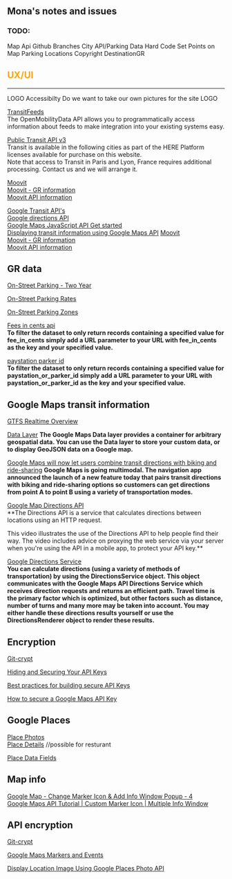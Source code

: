 ## Mona's notes and issues

### TODO:
Map Api
Github Branches 
City API/Parking Data
Hard Code Set Points on Map
Parking Locations
Copyright DestinationGR 

## <font color=#FFA500>UX/UI</font>
_________________________________________

LOGO
Accessibilty
Do we want to take our own pictures for the site
LOGO

[TransitFeeds](https://transitfeeds.com/p/the-rapid/380)    
The OpenMobilityData API allows you to programmatically access information about feeds to make integration into your existing systems easy.

[Public Transit API v3](https://developer.here.com/documentation/transit/dev_guide/topics/coverage-information.html)    
Transit is available in the following cities as part of the HERE Platform licenses available for purchase on this website.  
Note that access to Transit in Paris and Lyon, France requires additional processing. Contact us and we will arrange it.

[Moovit](https://moovitapp.com/index/en/public_transit-line-100-Grand_Rapids_MI-2420-850089-382380-0)    
[Moovit - GR information ](https://moovitapp.com/index/en/public_transit-Grand_Rapids_MI-2420)    
[Moovit API information](https://company.moovit.com/developers/?_ga=2.39785056.2132150788.1583518806-668057172.1583518806)     

[Google Transit API's](https://developers.google.com/transit)    
[Google directions API](https://developers.google.com/maps/documentation/directions/start)  
[Google Maps JavaScript API Get started](https://developers.google.com/maps/documentation/javascript/tutorial)  
[Displaying transit information using Google Maps API](https://medium.com/@dhavatar/displaying-transit-information-using-google-maps-api-29a18cb0ac24)
[Moovit](https://moovitapp.com/index/en/public_transit-line-100-Grand_Rapids_MI-2420-850089-382380-0)  
[Moovit - GR information ](https://moovitapp.com/index/en/public_transit-Grand_Rapids_MI-2420)  
[Moovit API information](https://company.moovit.com/developers/?_ga=2.39785056.2132150788.1583518806-668057172.1583518806)   


## GR data

[On-Street Parking - Two Year](https://data.grandrapidsmi.gov/resource/pitz-92py.json)  

[On-Street Parking Rates](https://data.grandrapidsmi.gov/resource/sndu-g7h2.json)   

[On-Street Parking Zones](https://data.grandrapidsmi.gov/resource/s2v3-jher.json)   

[Fees in cents api](https://data.grandrapidsmi.gov/resource/pitz-92py.json?fee_in_cents=0)  
**To filter the dataset to only return records containing a specified value for fee_in_cents simply add a URL  parameter to your URL with fee_in_cents as the key and your specified value.**   

[paystation parker id](https://data.grandrapidsmi.gov/resource/pitz-92py.json?paystation_or_parker_id=226355654  )   
**To filter the dataset to only return records containing a specified value for paystation_or_parker_id simply  add a URL parameter to your URL with paystation_or_parker_id as the key and your specified value.**  


## Google Maps transit information 

[GTFS Realtime Overview](https://developers.google.com/transit/gtfs-realtime)  

[Data Layer](https://developers.google.com/maps/documentation/javascript/datalayer) 
**The Google Maps Data layer provides a container for arbitrary geospatial data. You can use the Data layer to store your custom data, or to display GeoJSON data on a Google map.** 

[Google Maps will now let users combine transit directions with biking and ride-sharing](https://www.theverge.com/2019/8/27/20835131/google-maps-combine-transit-biking-ride-sharing)
**Google Maps is going multimodal. The navigation app announced the launch of a new feature today that pairs transit directions with biking and ride-sharing options so customers can get directions from point A to point B using a variety of transportation modes.**  

[Google Map  Directions API](https://developers.google.com/maps/documentation/directions/intro)  
**The Directions API is a service that calculates directions between locations using an HTTP request.

This video illustrates the use of the Directions API to help people find their way. The video includes advice on proxying the web service via your server when you're using the API in a mobile app, to protect your API key.**  

[Google Directions Service](https://developers.google.com/maps/documentation/javascript/directions)  
**You can calculate directions (using a variety of methods of transportation) by using the DirectionsService object. This object communicates with the Google Maps API Directions Service which receives direction requests and returns an efficient path. Travel time is the primary factor which is optimized, but other factors such as distance, number of turns and many more may be taken into account. You may either handle these directions results yourself or use the DirectionsRenderer object to render these results.**


## Encryption

[Git-crypt](https://buddy.works/guides/git-crypt?utm_source=newsletter&utm_medium=email&utm_campaign=ns_1120&utm_content=button)

[Hiding and Securing Your API Keys](https://nordicapis.com/hiding-and-securing-your-api-keys/)  

[Best practices for building secure API Keys](https://www.freecodecamp.org/news/best-practices-for-building-api-keys-97c26eabfea9/)  

[How to secure a Google Maps API Key](https://yoast.com/help/remove-google-maps-api-restrictions/)  
## Google Places 

[Place Photos](https://developers.google.com/places/web-service/photos)  
[Place Details](https://developers.google.com/places/web-service/details)  //possible for resturant 

[Place Data Fields](https://developers.google.com/places/web-service/place-data-fields)    

## Map info 

[Google Map - Change Marker Icon & Add Info Window Popup - 4](https://www.youtube.com/watch?v=b6aAh29CGwg)  
[Google Maps API Tutorial | Custom Marker Icon | Multiple Info Window](https://www.youtube.com/watch?v=Xptz0GQ2DO4)   
## API encryption   
[Git-crypt](https://buddy.works/guides/git-crypt?utm_source=newsletter&utm_medium=email&utm_campaign=ns_1120&utm_content=button)

[Google Maps Markers and Events](https://www.youtube.com/watch?v=kUVKzZ1NKX0)   

[Display Location Image Using Google Places Photo API](https://www.youtube.com/watch?v=pcKgiN5FRj4)  
